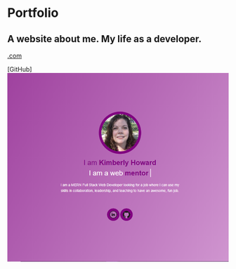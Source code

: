# Portfolio
## A website about me. My life as a developer.

[.com](https://kimberlyhoward.github.io/portfolio/)

[GitHub]
![GitHub Logo](/img/screenshot.PNG)
